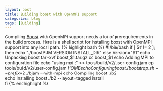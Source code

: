 ```yaml
---
layout: post
title: Building boost with OpenMPI support
categories: blog
tags: [Building]
---
```

Compiling [Boost](http://www.boost.org/) with OpenMPI support needs a lot of prerequirements in the build process. Here is a shell script for installing boost with OpenMPI support into any local path.
{% highlight bash %}
#!/bin/bash 
if [ $# != 2 ]; then 
	echo "./boostPUM VERSION INSTALL_DIR" 
else 
	Version="$1" 
	echo Unpacking boost 
	tar -xvf boost_$1.tar.gz 
        cd boost_$1 
	echo Adding MPI to configuration file 
	echo "using mpi ;" >> tools/build/v2/user-config.jam 
	cp tools/build/v2/user-config.jam $HOME 
	echo Configuring boost 
 	./bootstrap.sh --prefix=$2 
	./bjam --with-mpi 
	echo Compiling boost 
	./b2 	
	echo Installing boost 
	./b2 --layout=tagged install 	
fi 
{% endhighlight %}
